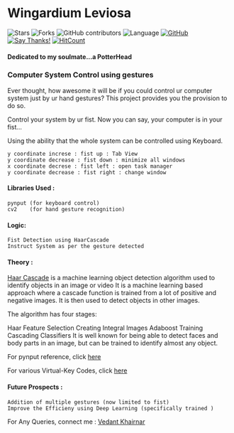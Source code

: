 # Wingardium Leviosa

![Stars](https://img.shields.io/github/stars/VedantKhairnar/Wingardium-Leviosa.svg?style=social)
![Forks](https://img.shields.io/github/forks/VedantKhairnar/Wingardium-Leviosa.svg?style=social)
![GitHub contributors](https://img.shields.io/github/contributors/VedantKhairnar/Wingardium-Leviosa.svg)
![Language](https://img.shields.io/github/languages/top/VedantKhairnar/Wingardium-Leviosa.svg)
[![GitHub](https://img.shields.io/github/license/VedantKhairnar/Wingardium-Leviosa.svg)](https://choosealicense.com/licenses/mit)
[![Say Thanks!](https://img.shields.io/badge/Say-Thanks!-yellow.svg)](http://bit.ly/2M0s0Vu)
[![HitCount](http://hits.dwyl.io/VedantKhairnar/Wingardium-Leviosa.svg)](http://hits.dwyl.io/VedantKhairnar/Wingardium-Leviosa)

#### Dedicated to my soulmate...a PotterHead

### Computer System Control using gestures

Ever thought, how awesome it will be if you could control ur computer system just by ur hand gestures?
This project provides you the provision to do so.

Control your system by ur fist. Now you can say, your computer is in your fist...

Using the ability that the whole system can be controlled using Keyboard.

    y coordinate increse : fist up : Tab View 
    y coordinate decrease : fist down : minimize all windows 
    x coordinate decrese : fist left : open task manager
    y coordinate decrease : fist right : change window 
    
#### Libraries Used :
    
    pynput (for keyboard control)
    cv2    (for hand gesture recognition)
 
 #### Logic:
  
    Fist Detection using HaarCascade
    Instruct System as per the gesture detected
    
#### Theory :

[Haar Cascade](https://medium.com/dataseries/face-recognition-with-opencv-haar-cascade-a289b6ff042a) is a machine learning object detection algorithm used to identify objects in an image or video
It is a machine learning based approach where a cascade function is trained from a lot of positive and negative images. It is then used to detect objects in other images.

The algorithm has four stages:

Haar Feature Selection
Creating  Integral Images
Adaboost Training
Cascading Classifiers
It is well known for being able to detect faces and body parts in an image, but can be trained to identify almost any object.


 
 For pynput reference, click [here](https://pypi.org/project/pynput/)
 
 For various Virtual-Key Codes, click [here](https://docs.microsoft.com/en-us/windows/win32/inputdev/virtual-key-codes)
 
 #### Future Prospects :
 
    Addition of multiple gestures (now limited to fist)
    Improve the Efficieny using Deep Learning (specifically trained )
    
 For Any Queries, connect me :
 [Vedant Khairnar](http://vedantkhairnar.ml/)


